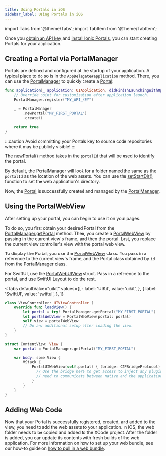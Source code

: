 ```yaml
---
title: Using Portals in iOS
sidebar_label: Using Portals in iOS
---
```


import Tabs from '@theme/Tabs';
import TabItem from '@theme/TabItem';

Once you [obtain an API key](./guide#signup) and [install Ionic Portals](./guide#install), you can start creating Portals for your application.

## Creating a Portal via PortalManager

Portals are defined and configured at the startup of your application. A typical place to do so is in the `AppDelegate#application` method. There, you can use the [PortalManager](../reference/ios/portal-manager) to quickly create a [Portal](../reference/ios/portal):


```swift title=AppDelegate.swift
func application(_ application: UIApplication, didFinishLaunchingWithOptions launchOptions: [UIApplication.LaunchOptionsKey: Any]?) -> Bool {
    // Override point for customization after application launch.
    PortalManager.register("MY_API_KEY")
            
    _ = PortalManager
        .newPortal("MY_FIRST_PORTAL")
        .create()
    
    return true
}
```

:::caution
Avoid committing your Portals key to source code repositories where it may be publicly visible!
:::

The [newPortal()](../reference/ios/portal-manager#newportal) method takes in the `portalId` that will be used to identify the portal.

By default, the PortalManager will look for a folder named the same as the `portalId` as the location of the web assets. You can use the [setStartDir()](../reference/ios/portal-builder#setstartdir) function to set the web application's directory.

Now, the [Portal](../reference/ios/portal) is successfully created and managed by the [PortalManager](../reference/ios/portal-manager).

## Using the PortalWebView

After setting up your portal, you can begin to use it on your pages.

To do so, you first obtain your desired Portal from the [PortalManager.getPortal](../reference/ios/portal-manager#getPortal) method. Then, you create a [PortalWebView](../reference/ios/portal-webview) by passing in the current view's frame, and then the portal. Last, you replace the current view controller's view with the portal web view.

To display the Portal, you use the [PortalWebView](../reference/ios/portal-webview) class. You pass in a reference to the current view's frame, and the Portal class obtained by `id` from the PortalManager class.

For SwiftUI, use the [PortalWebUIView](../reference/ios/portal-webuiview) struct. Pass in a reference to the portal, and use SwiftUI Layout to do the rest.


<Tabs 
    defaultValue="uikit" 
    values={[
        { label: 'UIKit', value: 'uikit', },
        { label: 'SwiftUI', value: 'swiftui', },
    ]}
>
<TabItem value="uikit">

```swift title=ViewController.swift
class ViewController: UIViewController {
    override func loadView() {
        let portal = try! PortalManager.getPortal("MY_FIRST_PORTAL")
        let portalWebView = PortalWebView(portal: portal)
        self.view = portalWebView
        // Do any additional setup after loading the view.
    }
}
```

</TabItem>
<TabItem value="swiftui">

```swift
struct ContentView: View {
    var portal = PortalManager.getPortal("MY_FIRST_PORTAL")
    
    var body: some View {
        VStack {
            PortalUIWebView(self.portal) { (bridge: CAPBridgeProtocol) in 
              // Use the bridge here to get access to inject any plugins you may
              // need to communicate between native and the application.
            }
        }
    }
}
```

</TabItem>

</Tabs>

## Adding Web Code

Now that your Portal is successfully registered, created, and added to the view, you need to add the web assets to your application. In iOS, the web folder needs to be copied and added to the XCode project. After the folder is added, you can update its contents with fresh builds of the web application. For more information on how to set up your web bundle, see our how-to guide on [how to pull in a web bundle](../how-to/pull-in-web-bundle).
